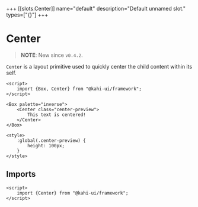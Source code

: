 +++
[[slots.Center]]
name="default"
description="Default unnamed slot."
types=["{}"]
+++

# Center

> **NOTE**: New since `v0.4.2`.

`Center` is a layout primitive used to quickly center the child content within its self.

```svelte {title="Center Preview" mode="repl"}
<script>
    import {Box, Center} from "@kahi-ui/framework";
</script>

<Box palette="inverse">
    <Center class="center-preview">
        This text is centered!
    </Center>
</Box>

<style>
    :global(.center-preview) {
        height: 100px;
    }
</style>
```

## Imports

```svelte {title="Center Imports"}
<script>
    import {Center} from "@kahi-ui/framework";
</script>
```
